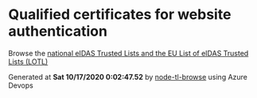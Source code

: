 # Qualified certificates for website authentication 
 Browse the [national eIDAS Trusted Lists and the EU List of eIDAS Trusted Lists (LOTL)](https://webgate.ec.europa.eu/tl-browser/#/) 
 
 
Generated at **Sat 10/17/2020  0:02:47.52** by [node-tl-browse](https://github.com/ymedlop/node-tl-browser) using Azure Devops 
